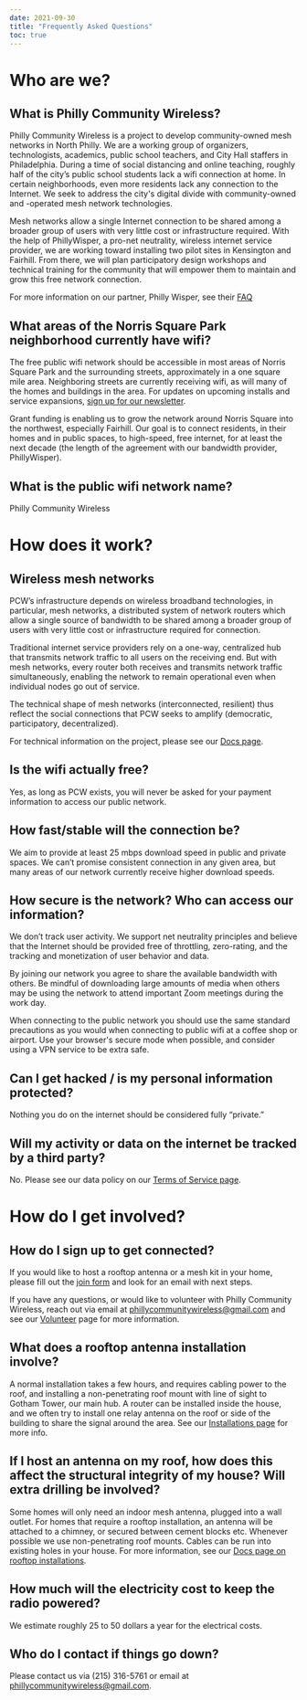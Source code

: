 ```yaml
---
date: 2021-09-30
title: "Frequently Asked Questions"
toc: true
---
```


# Who are we?

## What is Philly Community Wireless?

Philly Community Wireless is a project to develop community-owned mesh networks in North Philly. We are a working group of organizers, technologists, academics, public school teachers, and City Hall staffers in Philadelphia. During a time of social distancing and online teaching, roughly half of the city’s public school students lack a wifi connection at home. In certain neighborhoods, even more residents lack any connection to the Internet. We seek to address the city's digital divide with community-owned and -operated mesh network technologies.

Mesh networks allow a single Internet connection to be shared among a broader group of users with very little cost or infrastructure required. With the help of PhillyWisper, a pro-net neutrality, wireless internet service provider, we are working toward installing two pilot sites in Kensington and Fairhill. From there, we will plan participatory design workshops and technical training for the community that will empower them to maintain and grow this free network connection.

For more information on our partner, Philly Wisper, see their [FAQ](https://phillywisper.net/faq/)

## What areas of the Norris Square Park neighborhood currently have wifi?

The free public wifi network should be accessible in most areas of Norris Square Park and the surrounding streets, approximately in a one square mile area.  Neighboring streets are currently receiving wifi, as will many of the homes and buildings in the area. For updates on upcoming installs and service expansions, [sign up for our newsletter](https://phillycommunitywireless.us5.list-manage.com/subscribe?u=7a97e4278a5833f5505a85940&id=6af414f631).

Grant funding is enabling us to grow the network around Norris Square into the northwest, especially Fairhill. Our goal is to connect residents, in their homes and in public spaces, to high-speed, free internet, for at least the next decade (the length of the agreement with our bandwidth provider, PhillyWisper).

## What is the public wifi network name?

Philly Community Wireless

# How does it work?

## Wireless mesh networks

PCW’s infrastructure depends on wireless broadband technologies, in particular, mesh networks, a distributed system of network routers which allow a single source of bandwidth to be shared among a broader group of users with very little cost or infrastructure required for connection.

Traditional internet service providers rely on a one-way, centralized hub that transmits network traffic to all users on the receiving end. But with mesh networks, every router both receives and transmits network traffic simultaneously, enabling the network to remain operational even when individual nodes go out of service.

The technical shape of mesh networks (interconnected, resilient) thus reflect the social connections that PCW seeks to amplify (democratic, participatory, decentralized).

For technical information on the project, please see our [Docs page](https://docs.phillycommunitywireless.org/en/latest/).

## Is the wifi actually free?

Yes, as long as PCW exists, you will never be asked for your payment information to access our public network.

## How fast/stable will the connection be?

We aim to provide at least 25 mbps download speed in public and private spaces. We can’t promise consistent connection in any given area, but many areas of our network currently receive higher download speeds.

## How secure is the network? Who can access our information?

We don’t track user activity. We support net neutrality principles and believe that the Internet should be provided free of throttling, zero-rating, and the tracking and monetization of user behavior and data.

By joining our network you agree to share the available bandwidth with others. Be mindful of downloading large amounts of media when others may be using the network to attend important Zoom meetings during the work day. 

When connecting to the public network you should use the same standard precautions as you would when connecting to public wifi at a coffee shop or airport. Use your browser's secure mode when possible, and consider using a VPN service to be extra safe.

## Can I get hacked / is my personal information protected?

Nothing you do on the internet should be considered fully “private.”

## Will my activity or data on the internet be tracked by a third party?

No. Please see our data policy on our [Terms of Service page](https://phillycommunitywireless.org/termsofservice/).

# How do I get involved?

## How do I sign up to get connected?

If you would like to host a rooftop antenna or a mesh kit in your home, please fill out the [join form](https://docs.google.com/forms/d/e/1FAIpQLSfjx0A9mFxMiXSb1jisgcHFHwTzktsuz4c36Ja1tVOQjjXzow/viewform) and look for an email with next steps.

If you have any questions, or would like to volunteer with Philly Community Wireless, reach out via email at phillycommunitywireless@gmail.com and see our [Volunteer](https://phillycommunitywireless.org/volunteer/) page for more information.

## What does a rooftop antenna installation involve?

A normal installation takes a few hours, and requires cabling power to the roof, and installing a non-penetrating roof mount with line of sight to Gotham Tower, our main hub. A router can be installed inside the house, and we often try to install one relay antenna on the roof or side of the building to share the signal around the area. See our [Installations page](https://docs.phillycommunitywireless.org/en/latest/installations/) for more info.

## If I host an antenna on my roof, how does this affect the structural integrity of my house? Will extra drilling be involved?

Some homes will only need an indoor mesh antenna, plugged into a wall outlet. For homes that require a rooftop installation, an antenna will be attached to a chimney, or secured between cement blocks etc. Whenever possible we use non-penetrating roof mounts. Cables can be run into existing holes in your house. For more information, see our [Docs page on rooftop installations](https://docs.phillycommunitywireless.org/en/latest/rooftop%20installation/).

## How much will the electricity cost to keep the radio powered?

We estimate roughly 25 to 50 dollars a year for the electrical costs.

## Who do I contact if things go down?

Please contact us via (215) 316-5761 or email at phillycommunitywireless@gmail.com.
